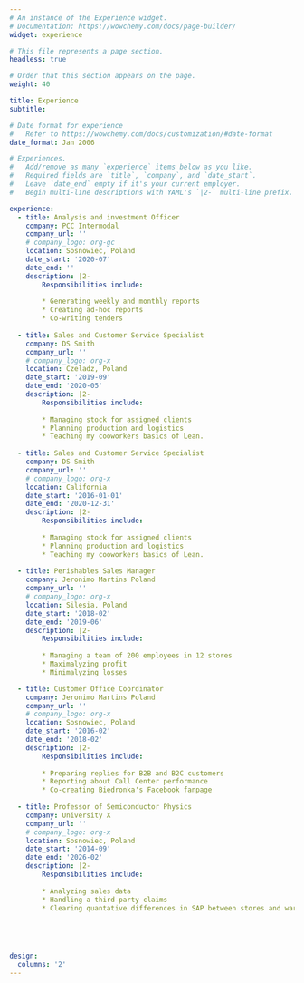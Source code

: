 ```yaml
---
# An instance of the Experience widget.
# Documentation: https://wowchemy.com/docs/page-builder/
widget: experience

# This file represents a page section.
headless: true

# Order that this section appears on the page.
weight: 40

title: Experience
subtitle:

# Date format for experience
#   Refer to https://wowchemy.com/docs/customization/#date-format
date_format: Jan 2006

# Experiences.
#   Add/remove as many `experience` items below as you like.
#   Required fields are `title`, `company`, and `date_start`.
#   Leave `date_end` empty if it's your current employer.
#   Begin multi-line descriptions with YAML's `|2-` multi-line prefix.

experience:
  - title: Analysis and investment Officer
    company: PCC Intermodal
    company_url: ''
    # company_logo: org-gc
    location: Sosnowiec, Poland
    date_start: '2020-07'
    date_end: ''
    description: |2-
        Responsibilities include:
        
        * Generating weekly and monthly reports 
        * Creating ad-hoc reports
        * Co-writing tenders
        
  - title: Sales and Customer Service Specialist
    company: DS Smith
    company_url: ''
    # company_logo: org-x
    location: Czeladz, Poland
    date_start: '2019-09'
    date_end: '2020-05'
    description: |2-
        Responsibilities include:
        
        * Managing stock for assigned clients
        * Planning production and logistics
        * Teaching my cooworkers basics of Lean.
         
  - title: Sales and Customer Service Specialist
    company: DS Smith
    company_url: ''
    # company_logo: org-x
    location: California
    date_start: '2016-01-01'
    date_end: '2020-12-31'
    description: |2-
        Responsibilities include:
        
        * Managing stock for assigned clients
        * Planning production and logistics
        * Teaching my cooworkers basics of Lean.
  
  - title: Perishables Sales Manager
    company: Jeronimo Martins Poland
    company_url: ''
    # company_logo: org-x
    location: Silesia, Poland
    date_start: '2018-02'
    date_end: '2019-06'
    description: |2-
        Responsibilities include:
        
        * Managing a team of 200 employees in 12 stores
        * Maximalyzing profit
        * Minimalyzing losses

  - title: Customer Office Coordinator
    company: Jeronimo Martins Poland
    company_url: ''
    # company_logo: org-x
    location: Sosnowiec, Poland
    date_start: '2016-02'
    date_end: '2018-02'
    description: |2-
        Responsibilities include:
        
        * Preparing replies for B2B and B2C customers
        * Reporting about Call Center performance
        * Co-creating Biedronka's Facebook fanpage
  
  - title: Professor of Semiconductor Physics
    company: University X
    company_url: ''
    # company_logo: org-x
    location: Sosnowiec, Poland
    date_start: '2014-09'
    date_end: '2026-02'
    description: |2-
        Responsibilities include:
        
        * Analyzing sales data
        * Handling a third-party claims
        * Clearing quantative differences in SAP between stores and warehouse





design:
  columns: '2'
---
```

